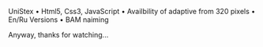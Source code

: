 UniStex
• Html5, Css3, JavaScript
• Availbility of adaptive from 320 pixels
• En/Ru Versions
• BAM naiming

Anyway, thanks for watching...